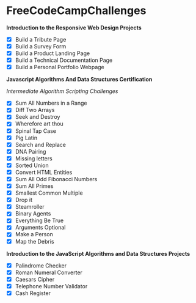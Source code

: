 # FreeCodeCampChallenges 

**Introduction to the Responsive Web Design Projects**

- [x] Build a Tribute Page
- [x] Build a Survey Form
- [x] Build a Product Landing Page
- [x] Build a Technical Documentation Page
- [x] Build a Personal Portfolio Webpage

**Javascript Algorithms And Data Structures Certification**
  
  *Intermediate Algorithm Scripting Challenges*

- [x] Sum All Numbers in a Range
- [x] Diff Two Arrays
- [x] Seek and Destroy
- [x] Wherefore art thou
- [x] Spinal Tap Case
- [x] Pig Latin
- [x] Search and Replace
- [x] DNA Pairing
- [x] Missing letters
- [x] Sorted Union
- [x] Convert HTML Entities
- [x] Sum All Odd Fibonacci Numbers
- [x] Sum All Primes
- [x] Smallest Common Multiple
- [x] Drop it
- [x] Steamroller
- [x] Binary Agents
- [x] Everything Be True
- [x] Arguments Optional
- [x] Make a Person
- [x] Map the Debris

**Introduction to the JavaScript Algorithms and Data Structures Projects**

- [x] Palindrome Checker
- [x] Roman Numeral Converter
- [x] Caesars Cipher
- [x] Telephone Number Validator
- [x] Cash Register
